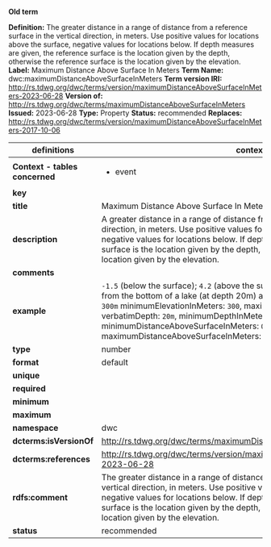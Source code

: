 **Old term**

**Definition:** The greater distance in a range of distance from a reference surface in the vertical direction, in meters. Use positive values for locations above the surface, negative values for locations below. If depth measures are given, the reference surface is the location given by the depth, otherwise the reference surface is the location given by the elevation.
**Label:** Maximum Distance Above Surface In Meters
**Term Name:** dwc:maximumDistanceAboveSurfaceInMeters
**Term version IRI:** http://rs.tdwg.org/dwc/terms/version/maximumDistanceAboveSurfaceInMeters-2023-06-28
**Version of:** http://rs.tdwg.org/dwc/terms/maximumDistanceAboveSurfaceInMeters
**Issued:** 2023-06-28
**Type:** Property
**Status:** recommended
**Replaces:** http://rs.tdwg.org/dwc/terms/version/maximumDistanceAboveSurfaceInMeters-2017-10-06


| definitions | context 1 |
|-|-|
| **Context - tables concerned** | <ul><li>event</li></ul> |
| **key** |  |
| **title** | Maximum Distance Above Surface In Meters |
| **description** | A greater distance in a range of distance from a reference surface in the vertical direction, in meters. Use positive values for locations above the surface, negative values for locations below. If depth measures are given, the reference surface is the location given by the depth, otherwise the reference surface is the location given by the elevation. |
| **comments** |  |
| **example** | `-1.5` (below the surface); `4.2` (above the surface); For a 1.5 meter sediment core from the bottom of a lake (at depth 20m) at 300m elevation: verbatimElevation: `300m` minimumElevationInMeters: `300`, maximumElevationInMeters: `300`, verbatimDepth: `20m`, minimumDepthInMeters: `20`, maximumDepthInMeters: `20`, minimumDistanceAboveSurfaceInMeters: `0`, maximumDistanceAboveSurfaceInMeters: `-1.5`. |
| **type** | number |
| **format** | default |
| **unique** |  |
| **required** |  |
| **minimum** |  |
| **maximum** |  |
| **namespace** | dwc |
| **dcterms:isVersionOf** | http://rs.tdwg.org/dwc/terms/maximumDistanceAboveSurfaceInMeters |
| **dcterms:references** | http://rs.tdwg.org/dwc/terms/version/maximumDistanceAboveSurfaceInMeters-2023-06-28 |
| **rdfs:comment** | The greater distance in a range of distance from a reference surface in the vertical direction, in meters. Use positive values for locations above the surface, negative values for locations below. If depth measures are given, the reference surface is the location given by the depth, otherwise the reference surface is the location given by the elevation. |
| **status** | recommended |
